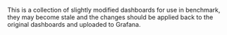 This is a collection of slightly modified dashboards for use in benchmark, they may become stale and the changes should be applied back to the original dashboards and uploaded to Grafana.